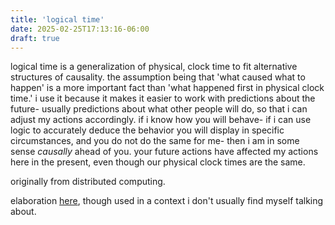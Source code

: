 ```yaml
---
title: 'logical time'
date: 2025-02-25T17:13:16-06:00
draft: true
---
```


logical time is a generalization of physical, clock time to fit alternative structures of causality.
the assumption being that 'what caused what to happen' is a more important fact than 'what happened first in physical clock time.'
i use it because it makes it easier to work with predictions about the future- usually predictions about what other people will do, so that i can adjust my actions accordingly. if i know how you will behave- if i can use logic to accurately deduce the behavior you will display in specific circumstances, and you do not do the same for me- then i am in some sense *causally* ahead of you. your future actions have affected my actions here in the present, even though our physical clock times are the same.

originally from distributed computing.

elaboration [here](https://www.lesswrong.com/posts/dKAJqBDZRMMsaaYo5/in-logical-time-all-games-are-iterated-games), though used in a context i don't usually find myself talking about.

